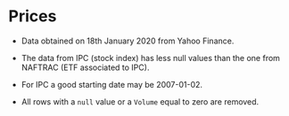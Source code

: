 # Prices

* Data obtained on 18th January 2020 from Yahoo Finance. 

* The data from IPC (stock index) has less null values than the one from NAFTRAC (ETF associated to IPC).

* For IPC a good starting date may be 2007-01-02.

* All rows with a ```null``` value or a ```Volume``` equal to zero are removed.

